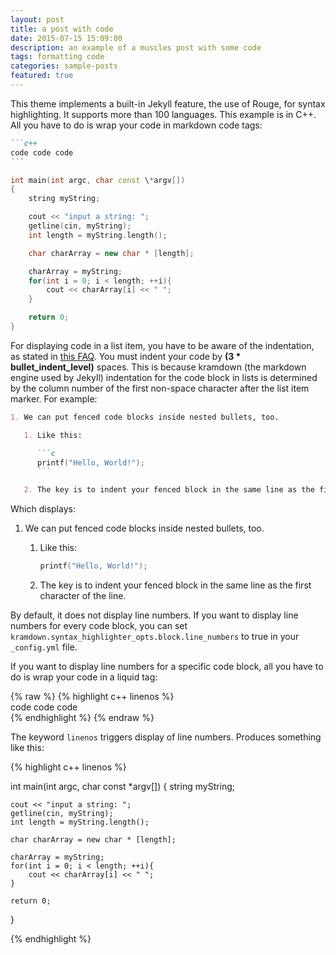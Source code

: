 ```yaml
---
layout: post
title: a post with code
date: 2015-07-15 15:09:00
description: an example of a muscles post with some code
tags: formatting code
categories: sample-posts
featured: true
---
```


This theme implements a built-in Jekyll feature, the use of Rouge, for syntax highlighting.
It supports more than 100 languages.
This example is in C++.
All you have to do is wrap your code in markdown code tags:

````markdown
```c++
code code code
```
````

```c++
int main(int argc, char const \*argv[])
{
    string myString;

    cout << "input a string: ";
    getline(cin, myString);
    int length = myString.length();

    char charArray = new char * [length];

    charArray = myString;
    for(int i = 0; i < length; ++i){
        cout << charArray[i] << " ";
    }

    return 0;
}
```

For displaying code in a list item, you have to be aware of the indentation, as stated in [this FAQ](https://github.com/planetjekyll/quickrefs/blob/master/FAQ.md#q-how-can-i-get-backtick-fenced-code-blocks-eg--working-inside-lists-with-kramdown). You must indent your code by **(3 \* bullet_indent_level)** spaces. This is because kramdown (the markdown engine used by Jekyll) indentation for the code block in lists is determined by the column number of the first non-space character after the list item marker. For example:

````markdown
1. We can put fenced code blocks inside nested bullets, too.

   1. Like this:

      ```c
      printf("Hello, World!");
      ```

   2. The key is to indent your fenced block in the same line as the first character of the line.
````

Which displays:

1. We can put fenced code blocks inside nested bullets, too.

   1. Like this:

      ```c
      printf("Hello, World!");
      ```

   2. The key is to indent your fenced block in the same line as the first character of the line.

By default, it does not display line numbers. If you want to display line numbers for every code block, you can set `kramdown.syntax_highlighter_opts.block.line_numbers` to true in your `_config.yml` file.

If you want to display line numbers for a specific code block, all you have to do is wrap your code in a liquid tag:

{% raw %}
{% highlight c++ linenos %} <br/> code code code <br/> {% endhighlight %}
{% endraw %}

The keyword `linenos` triggers display of line numbers.
Produces something like this:

{% highlight c++ linenos %}

int main(int argc, char const \*argv[])
{
string myString;

    cout << "input a string: ";
    getline(cin, myString);
    int length = myString.length();

    char charArray = new char * [length];

    charArray = myString;
    for(int i = 0; i < length; ++i){
        cout << charArray[i] << " ";
    }

    return 0;

}

{% endhighlight %}

